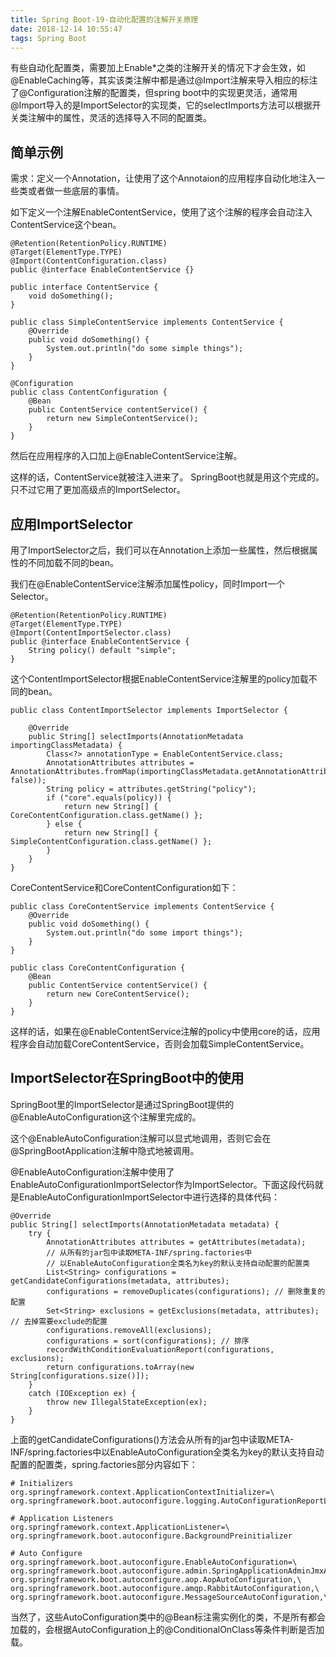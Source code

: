 ```yaml
---
title: Spring Boot-19-自动化配置的注解开关原理
date: 2018-12-14 10:55:47
tags: Spring Boot
---
```



有些自动化配置类，需要加上Enable*之类的注解开关的情况下才会生效，如@EnableCaching等，其实该类注解中都是通过@Import注解来导入相应的标注了@Configuration注解的配置类，但spring boot中的实现更灵活，通常用@Import导入的是ImportSelector的实现类，它的selectImports方法可以根据开关类注解中的属性，灵活的选择导入不同的配置类。



## 简单示例
需求：定义一个Annotation，让使用了这个Annotaion的应用程序自动化地注入一些类或者做一些底层的事情。

如下定义一个注解EnableContentService，使用了这个注解的程序会自动注入ContentService这个bean。

```
@Retention(RetentionPolicy.RUNTIME)
@Target(ElementType.TYPE)
@Import(ContentConfiguration.class)
public @interface EnableContentService {}

public interface ContentService {
    void doSomething();
}

public class SimpleContentService implements ContentService {
    @Override
    public void doSomething() {
        System.out.println("do some simple things");
    }
}

@Configuration
public class ContentConfiguration {
    @Bean
    public ContentService contentService() {
        return new SimpleContentService();
    }
}
```
然后在应用程序的入口加上@EnableContentService注解。

这样的话，ContentService就被注入进来了。 SpringBoot也就是用这个完成的。只不过它用了更加高级点的ImportSelector。

## 应用ImportSelector
用了ImportSelector之后，我们可以在Annotation上添加一些属性，然后根据属性的不同加载不同的bean。

我们在@EnableContentService注解添加属性policy，同时Import一个Selector。


```
@Retention(RetentionPolicy.RUNTIME)
@Target(ElementType.TYPE)
@Import(ContentImportSelector.class)
public @interface EnableContentService {
    String policy() default "simple";
}
```

这个ContentImportSelector根据EnableContentService注解里的policy加载不同的bean。


```
public class ContentImportSelector implements ImportSelector {

    @Override
    public String[] selectImports(AnnotationMetadata importingClassMetadata) {
        Class<?> annotationType = EnableContentService.class;
        AnnotationAttributes attributes = AnnotationAttributes.fromMap(importingClassMetadata.getAnnotationAttributes(annotationType.getName(), false));
        String policy = attributes.getString("policy");
        if ("core".equals(policy)) {
            return new String[] { CoreContentConfiguration.class.getName() };
        } else {
            return new String[] { SimpleContentConfiguration.class.getName() };
        }
    }
}
```
CoreContentService和CoreContentConfiguration如下：

```
public class CoreContentService implements ContentService {
    @Override
    public void doSomething() {
        System.out.println("do some import things");
    }
}

public class CoreContentConfiguration {
    @Bean
    public ContentService contentService() {
        return new CoreContentService();
    }
}
```
这样的话，如果在@EnableContentService注解的policy中使用core的话，应用程序会自动加载CoreContentService，否则会加载SimpleContentService。

## ImportSelector在SpringBoot中的使用
SpringBoot里的ImportSelector是通过SpringBoot提供的@EnableAutoConfiguration这个注解里完成的。

这个@EnableAutoConfiguration注解可以显式地调用，否则它会在@SpringBootApplication注解中隐式地被调用。

@EnableAutoConfiguration注解中使用了EnableAutoConfigurationImportSelector作为ImportSelector。下面这段代码就是EnableAutoConfigurationImportSelector中进行选择的具体代码：

```
@Override
public String[] selectImports(AnnotationMetadata metadata) {
    try {
        AnnotationAttributes attributes = getAttributes(metadata);
        // 从所有的jar包中读取META-INF/spring.factories中
        // 以EnableAutoConfiguration全类名为key的默认支持自动配置的配置类
        List<String> configurations = getCandidateConfigurations(metadata, attributes);
        configurations = removeDuplicates(configurations); // 删除重复的配置
        Set<String> exclusions = getExclusions(metadata, attributes); // 去掉需要exclude的配置
        configurations.removeAll(exclusions);
        configurations = sort(configurations); // 排序
        recordWithConditionEvaluationReport(configurations, exclusions);
        return configurations.toArray(new String[configurations.size()]);
    }
    catch (IOException ex) {
        throw new IllegalStateException(ex);
    }
}
```
上面的getCandidateConfigurations()方法会从所有的jar包中读取META-INF/spring.factories中以EnableAutoConfiguration全类名为key的默认支持自动配置的配置类，spring.factories部分内容如下：
```
# Initializers
org.springframework.context.ApplicationContextInitializer=\
org.springframework.boot.autoconfigure.logging.AutoConfigurationReportLoggingInitializer

# Application Listeners
org.springframework.context.ApplicationListener=\
org.springframework.boot.autoconfigure.BackgroundPreinitializer

# Auto Configure
org.springframework.boot.autoconfigure.EnableAutoConfiguration=\
org.springframework.boot.autoconfigure.admin.SpringApplicationAdminJmxAutoConfiguration,\
org.springframework.boot.autoconfigure.aop.AopAutoConfiguration,\
org.springframework.boot.autoconfigure.amqp.RabbitAutoConfiguration,\
org.springframework.boot.autoconfigure.MessageSourceAutoConfiguration,\
```
当然了，这些AutoConfiguration类中的@Bean标注需实例化的类，不是所有都会加载的，会根据AutoConfiguration上的@ConditionalOnClass等条件判断是否加载。
